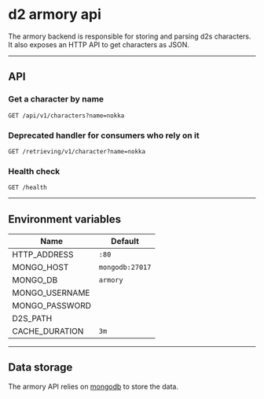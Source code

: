 # d2 armory api

The armory backend is responsible for storing and parsing d2s characters. 
It also exposes an HTTP API to get characters as JSON.

--- 

## API

### Get a character by name
```http
GET /api/v1/characters?name=nokka
```

### Deprecated handler for consumers who rely on it
```http
GET /retrieving/v1/character?name=nokka
```

### Health check
```http
GET /health
```

---

## Environment variables

| Name           	| Default         	|
|----------------	|-----------------	|
| HTTP_ADDRESS   	| `:80`           	|
| MONGO_HOST     	| `mongodb:27017` 	|
| MONGO_DB       	| `armory`        	|
| MONGO_USERNAME 	|                 	|
| MONGO_PASSWORD 	|                 	|
| D2S_PATH       	|                 	|
| CACHE_DURATION 	| `3m`            	|

--- 

## Data storage
The armory API relies on [mongodb](https://www.mongodb.com/) to store the data.

